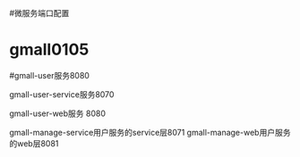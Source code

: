 #微服务端口配置

# gmall0105

#gmall-user服务8080

gmall-user-service服务8070

gmall-user-web服务 8080

gmall-manage-service用户服务的service层8071
gmall-manage-web用户服务的web层8081

